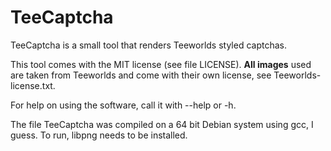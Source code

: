 TeeCaptcha
==========

TeeCaptcha is a small tool that renders Teeworlds styled captchas.

This tool comes with the MIT license (see file LICENSE).
**All images** used are taken from Teeworlds and come with their own license, see Teeworlds-license.txt.

For help on using the software, call it with --help or -h.

The file TeeCaptcha was compiled on a 64 bit Debian system using gcc, I guess. To run, libpng needs to be installed.
